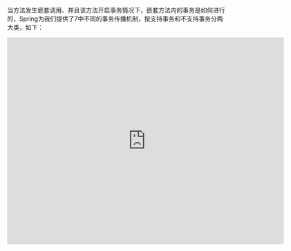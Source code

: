 当方法发生嵌套调用、并且该方法开启事务情况下，嵌套方法内的事务是如何进行的，Spring为我们提供了7中不同的事务传播机制，按支持事务和不支持事务分两大类，如下：

<iframe id="embed_dom" name="embed_dom" frameborder="0" style="display:block;width:640px; height:480px;" src="https://www.processon.com/embed/634613695653bb6a7b5a68d7"></iframe>
